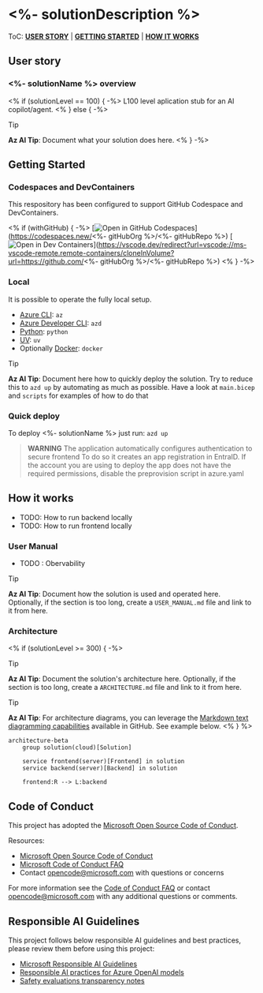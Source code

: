 # <%- solutionDescription %>

ToC: [**USER STORY**](#user-story) \| [**GETTING STARTED**](#getting-started)  \| [**HOW IT WORKS**](#how-it-works)

## User story

### <%- solutionName %> overview

<% if (solutionLevel == 100) { -%>
L100 level aplication stub for an AI copilot/agent.
<% } else { -%>
> [!TIP] 
> **Az AI Tip**: Document what your solution does here.
<% } -%>

## Getting Started

### Codespaces and DevContainers

This respository has been configured to support GitHub Codespace and DevContainers.

<% if (withGitHub) { -%>
[![Open in GitHub Codespaces](https://github.com/codespaces/badge.svg)](https://codespaces.new/<%- gitHubOrg %>/<%- gitHubRepo %>) [![Open in Dev Containers](https://img.shields.io/static/v1?style=for-the-badge&label=Dev%20Containers&message=Open&color=blue&logo=visualstudiocode)](https://vscode.dev/redirect?url=vscode://ms-vscode-remote.remote-containers/cloneInVolume?url=https://github.com/<%- gitHubOrg %>/<%- gitHubRepo %>)
<% } -%>

### Local

It is possible to operate the fully local setup.

  - [Azure CLI](https://learn.microsoft.com/en-us/cli/azure/what-is-azure-cli): `az`
  - [Azure Developer CLI](https://learn.microsoft.com/en-us/azure/developer/azure-developer-cli/overview): `azd`
  - [Python](https://www.python.org/about/gettingstarted/): `python`
  - [UV](https://docs.astral.sh/uv/getting-started/installation/): `uv`
  - Optionally [Docker](https://www.docker.com/get-started/): `docker` 

> [!TIP] 
> **Az AI Tip**: Document here how to quickly deploy the solution. Try to reduce this to `azd up` by
> automating as much as possible. Have a look at `main.bicep` and `scripts` for examples of how to do
> that

### Quick deploy

To deploy <%- solutionName %> just run: 
`azd up`

> **WARNING** The application automatically configures authentication to secure frontend
> To do so it creates an app registration in EntraID. 
> If the account you are using to deploy the app does not have the required permissions, disable the preprovision script in azure.yaml

## How it works

- TODO: How to run backend locally
- TODO: How to run frontend locally

### User Manual

- TODO : Obervability
> [!TIP] 
> **Az AI Tip**: Document how the solution is used and operated here.
> Optionally, if the section is too long, create a `USER_MANUAL.md` file and
> link to it from here.

### Architecture
<% if (solutionLevel >= 300) { -%>
> [!TIP] 
> **Az AI Tip**: Document the solution's architecture here.
> Optionally, if the section is too long, create a `ARCHITECTURE.md` file and
> link to it from here.

> [!TIP] 
> **Az AI Tip**: For architecture diagrams, you can leverage the [Markdown text
> diagramming capabilities](https://docs.github.com/en/get-started/writing-on-github/working-with-advanced-formatting/creating-diagrams) available in GitHub. See example below.
<% } %>
```mermaid
architecture-beta
    group solution(cloud)[Solution]

    service frontend(server)[Frontend] in solution
    service backend(server)[Backend] in solution

    frontend:R --> L:backend
```

## Code of Conduct

This project has adopted the [Microsoft Open Source Code of Conduct](https://opensource.microsoft.com/codeofconduct/).

Resources:

- [Microsoft Open Source Code of Conduct](https://opensource.microsoft.com/codeofconduct/)
- [Microsoft Code of Conduct FAQ](https://opensource.microsoft.com/codeofconduct/faq/)
- Contact [opencode@microsoft.com](mailto:opencode@microsoft.com) with questions or concerns

For more information see the [Code of Conduct FAQ](https://opensource.microsoft.com/codeofconduct/faq/) or
contact [opencode@microsoft.com](mailto:opencode@microsoft.com) with any additional questions or comments.

## Responsible AI Guidelines

This project follows below responsible AI guidelines and best practices, please review them before using this project:

- [Microsoft Responsible AI Guidelines](https://www.microsoft.com/en-us/ai/responsible-ai)
- [Responsible AI practices for Azure OpenAI models](https://learn.microsoft.com/en-us/legal/cognitive-services/openai/overview)
- [Safety evaluations transparency notes](https://learn.microsoft.com/en-us/azure/ai-studio/concepts/safety-evaluations-transparency-note)
